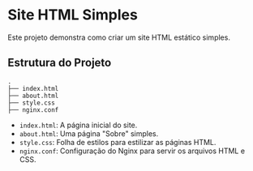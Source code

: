 # Site HTML Simples

Este projeto demonstra como criar um site HTML estático simples.

## Estrutura do Projeto

```
.
├── index.html
├── about.html
├── style.css
├── nginx.conf

```

- `index.html`: A página inicial do site.
- `about.html`: Uma página "Sobre" simples.
- `style.css`: Folha de estilos para estilizar as páginas HTML.
- `nginx.conf`: Configuração do Nginx para servir os arquivos HTML e CSS.